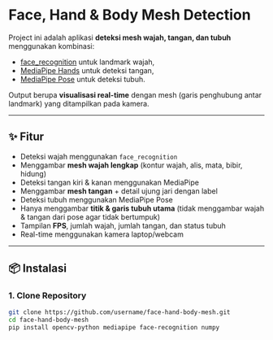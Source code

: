 # Face, Hand & Body Mesh Detection

Project ini adalah aplikasi **deteksi mesh wajah, tangan, dan tubuh** menggunakan kombinasi:
- [face_recognition](https://github.com/ageitgey/face_recognition) untuk landmark wajah,
- [MediaPipe Hands](https://developers.google.com/mediapipe/solutions/vision/hand_landmarker) untuk deteksi tangan,
- [MediaPipe Pose](https://developers.google.com/mediapipe/solutions/vision/pose_landmarker) untuk deteksi tubuh.

Output berupa **visualisasi real-time** dengan mesh (garis penghubung antar landmark) yang ditampilkan pada kamera.

---

## ✨ Fitur
- Deteksi wajah menggunakan `face_recognition`
- Menggambar **mesh wajah lengkap** (kontur wajah, alis, mata, bibir, hidung)
- Deteksi tangan kiri & kanan menggunakan MediaPipe
- Menggambar **mesh tangan** + detail ujung jari dengan label
- Deteksi tubuh menggunakan MediaPipe Pose
- Hanya menggambar **titik & garis tubuh utama** (tidak menggambar wajah & tangan dari pose agar tidak bertumpuk)
- Tampilan **FPS**, jumlah wajah, jumlah tangan, dan status tubuh
- Real-time menggunakan kamera laptop/webcam

---

## 📦 Instalasi

### 1. Clone Repository
```bash
git clone https://github.com/username/face-hand-body-mesh.git
cd face-hand-body-mesh
pip install opencv-python mediapipe face-recognition numpy
